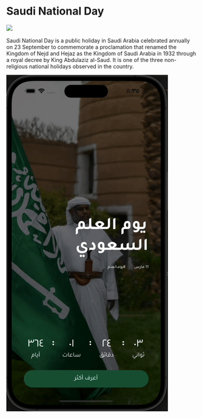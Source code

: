 # Saudi National Day

<img src="https://mohammed-dev.com/cv/wp-content/uploads/2023/03/flutter_saudi_national_flag.png" width="500" />

Saudi National Day is a public holiday in Saudi Arabia celebrated annually on 23 September to commemorate a proclamation that renamed the Kingdom of Nejd and Hejaz as the Kingdom of Saudi Arabia in 1932 through a royal decree by King Abdulaziz al-Saud. It is one of the three non-religious national holidays observed in the country.


![flutter_instgram_clone](https://github.com/mohammeddawida/saudi_national_day_app_flutter/blob/main/saudi_national_day_app.gif)
